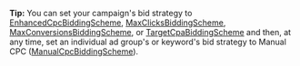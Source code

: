 **Tip:** You can set your campaign's bid strategy to [EnhancedCpcBiddingScheme](../../campaign-api/enhancedcpcbiddingscheme-data-object.md), [MaxClicksBiddingScheme](../../campaign-api/maxclicksbiddingscheme-data-object.md), [MaxConversionsBiddingScheme](../../campaign-api/maxconversionsbiddingscheme-data-object.md), or [TargetCpaBiddingScheme](../../campaign-api/targetcpabiddingscheme-data-object.md) and then, at any time, set an individual ad group's or keyword's bid strategy to Manual CPC ([ManualCpcBiddingScheme](../../campaign-api/manualcpcbiddingscheme-data-object.md)).

